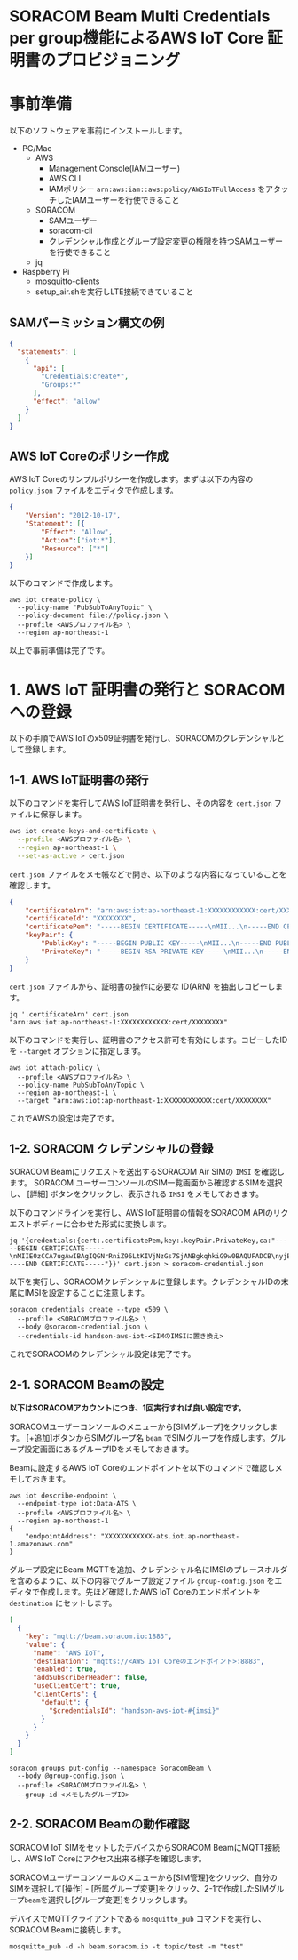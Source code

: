 # SORACOM Beam Multi Credentials per group機能によるAWS IoT Core 証明書のプロビジョニング

# 事前準備

以下のソフトウェアを事前にインストールします。

- PC/Mac
  - AWS
    - Management Console(IAMユーザー)
    - AWS CLI
    - IAMポリシー `arn:aws:iam::aws:policy/AWSIoTFullAccess` をアタッチしたIAMユーザーを行使できること
  - SORACOM
    - SAMユーザー
    - soracom-cli
    - クレデンシャル作成とグループ設定変更の権限を持つSAMユーザーを行使できること
  - jq
- Raspberry Pi
  - mosquitto-clients
  - setup_air.shを実行しLTE接続できていること

## SAMパーミッション構文の例

```json
{
  "statements": [
    {
      "api": [
        "Credentials:create*",
        "Groups:*"
      ],
      "effect": "allow"
    }
  ]
}
```

## AWS IoT Coreのポリシー作成

AWS IoT Coreのサンプルポリシーを作成します。まずは以下の内容の `policy.json` ファイルをエディタで作成します。

```json
{
    "Version": "2012-10-17", 
    "Statement": [{
        "Effect": "Allow",
        "Action":["iot:*"],
        "Resource": ["*"]
    }]
}
```

以下のコマンドで作成します。

```
aws iot create-policy \
  --policy-name "PubSubToAnyTopic" \
  --policy-document file://policy.json \
  --profile <AWSプロファイル名> \
  --region ap-northeast-1
```

以上で事前準備は完了です。

# 1. AWS IoT 証明書の発行と SORACOM への登録

以下の手順でAWS IoTのx509証明書を発行し、SORACOMのクレデンシャルとして登録します。

## 1-1. AWS IoT証明書の発行

以下のコマンドを実行してAWS IoT証明書を発行し、その内容を `cert.json` ファイルに保存します。

```bash
aws iot create-keys-and-certificate \
  --profile <AWSプロファイル名> \
  --region ap-northeast-1 \
  --set-as-active > cert.json
```

`cert.json` ファイルをメモ帳などで開き、以下のような内容になっていることを確認します。

```json
{
    "certificateArn": "arn:aws:iot:ap-northeast-1:XXXXXXXXXXXX:cert/XXXXXXXX",
    "certificateId": "XXXXXXXX",
    "certificatePem": "-----BEGIN CERTIFICATE-----\nMII...\n-----END CERTIFICATE-----\n",
    "keyPair": {
        "PublicKey": "-----BEGIN PUBLIC KEY-----\nMII...\n-----END PUBLIC KEY-----\n",
        "PrivateKey": "-----BEGIN RSA PRIVATE KEY-----\nMII...\n-----END RSA PRIVATE KEY-----\n"
    }
}
```

`cert.json` ファイルから、証明書の操作に必要な ID(ARN) を抽出しコピーします。

```
jq '.certificateArn' cert.json
"arn:aws:iot:ap-northeast-1:XXXXXXXXXXXX:cert/XXXXXXXX"
```

以下のコマンドを実行し、証明書のアクセス許可を有効にします。コピーしたIDを `--target` オプションに指定します。

```
aws iot attach-policy \
  --profile <AWSプロファイル名> \
  --policy-name PubSubToAnyTopic \
  --region ap-northeast-1 \
  --target "arn:aws:iot:ap-northeast-1:XXXXXXXXXXXX:cert/XXXXXXXX"
```

これでAWSの設定は完了です。

## 1-2. SORACOM クレデンシャルの登録

SORACOM Beamにリクエストを送出するSORACOM Air SIMの `IMSI` を確認します。
SORACOM ユーザーコンソールのSIM一覧画面から確認するSIMを選択し、 [詳細] ボタンをクリックし、表示される `IMSI` をメモしておきます。

以下のコマンドラインを実行し、AWS IoT証明書の情報をSORACOM APIのリクエストボディーに合わせた形式に変換します。

```
jq '{credentials:{cert:.certificatePem,key:.keyPair.PrivateKey,ca:"-----BEGIN CERTIFICATE-----\nMIIE0zCCA7ugAwIBAgIQGNrRniZ96LtKIVjNzGs7SjANBgkqhkiG9w0BAQUFADCB\nyjELMAkGA1UEBhMCVVMxFzAVBgNVBAoTDlZlcmlTaWduLCBJbmMuMR8wHQYDVQQL\nExZWZXJpU2lnbiBUcnVzdCBOZXR3b3JrMTowOAYDVQQLEzEoYykgMjAwNiBWZXJp\nU2lnbiwgSW5jLiAtIEZvciBhdXRob3JpemVkIHVzZSBvbmx5MUUwQwYDVQQDEzxW\nZXJpU2lnbiBDbGFzcyAzIFB1YmxpYyBQcmltYXJ5IENlcnRpZmljYXRpb24gQXV0\naG9yaXR5IC0gRzUwHhcNMDYxMTA4MDAwMDAwWhcNMzYwNzE2MjM1OTU5WjCByjEL\nMAkGA1UEBhMCVVMxFzAVBgNVBAoTDlZlcmlTaWduLCBJbmMuMR8wHQYDVQQLExZW\nZXJpU2lnbiBUcnVzdCBOZXR3b3JrMTowOAYDVQQLEzEoYykgMjAwNiBWZXJpU2ln\nbiwgSW5jLiAtIEZvciBhdXRob3JpemVkIHVzZSBvbmx5MUUwQwYDVQQDEzxWZXJp\nU2lnbiBDbGFzcyAzIFB1YmxpYyBQcmltYXJ5IENlcnRpZmljYXRpb24gQXV0aG9y\naXR5IC0gRzUwggEiMA0GCSqGSIb3DQEBAQUAA4IBDwAwggEKAoIBAQCvJAgIKXo1\nnmAMqudLO07cfLw8RRy7K+D+KQL5VwijZIUVJ/XxrcgxiV0i6CqqpkKzj/i5Vbex\nt0uz/o9+B1fs70PbZmIVYc9gDaTY3vjgw2IIPVQT60nKWVSFJuUrjxuf6/WhkcIz\nSdhDY2pSS9KP6HBRTdGJaXvHcPaz3BJ023tdS1bTlr8Vd6Gw9KIl8q8ckmcY5fQG\nBO+QueQA5N06tRn/Arr0PO7gi+s3i+z016zy9vA9r911kTMZHRxAy3QkGSGT2RT+\nrCpSx4/VBEnkjWNHiDxpg8v+R70rfk/Fla4OndTRQ8Bnc+MUCH7lP59zuDMKz10/\nNIeWiu5T6CUVAgMBAAGjgbIwga8wDwYDVR0TAQH/BAUwAwEB/zAOBgNVHQ8BAf8E\nBAMCAQYwbQYIKwYBBQUHAQwEYTBfoV2gWzBZMFcwVRYJaW1hZ2UvZ2lmMCEwHzAH\nBgUrDgMCGgQUj+XTGoasjY5rw8+AatRIGCx7GS4wJRYjaHR0cDovL2xvZ28udmVy\naXNpZ24uY29tL3ZzbG9nby5naWYwHQYDVR0OBBYEFH/TZafC3ey78DAJ80M5+gKv\nMzEzMA0GCSqGSIb3DQEBBQUAA4IBAQCTJEowX2LP2BqYLz3q3JktvXf2pXkiOOzE\np6B4Eq1iDkVwZMXnl2YtmAl+X6/WzChl8gGqCBpH3vn5fJJaCGkgDdk+bW48DW7Y\n5gaRQBi5+MHt39tBquCWIMnNZBU4gcmU7qKEKQsTb47bDN0lAtukixlE0kF6BWlK\nWE9gyn6CagsCqiUXObXbf+eEZSqVir2G3l6BFoMtEMze/aiCKWE9gyn6CagsCqiUXObXbf+eEZSqVir2G3l6BFoMtEMze/aiCKWE9gyn6CagsCqb7MWE9gyn6CagsCqiUXObXbf+eEZSqVir2G3l6BFoMtEMze/aiCKWE9gyn6CagsCqio7WNq\n-----END CERTIFICATE-----"}}' cert.json > soracom-credential.json
```

以下を実行し、SORACOMクレデンシャルに登録します。クレデンシャルIDの末尾にIMSIを設定することに注意します。

```
soracom credentials create --type x509 \
  --profile <SORACOMプロファイル名> \
  --body @soracom-credential.json \
  --credentials-id handson-aws-iot-<SIMのIMSIに置き換え>
```

これでSORACOMのクレデンシャル設定は完了です。

## 2-1. SORACOM Beamの設定

**以下はSORACOMアカウントにつき、1回実行すれば良い設定です。**

SORACOMユーザーコンソールのメニューから[SIMグループ]をクリックします。
[+追加]ボタンからSIMグループ名 `beam` でSIMグループを作成します。グループ設定画面にあるグループIDをメモしておきます。

Beamに設定するAWS IoT Coreのエンドポイントを以下のコマンドで確認しメモしておきます。

```
aws iot describe-endpoint \
  --endpoint-type iot:Data-ATS \
  --profile <AWSプロファイル名> \
  --region ap-northeast-1
{
    "endpointAddress": "XXXXXXXXXXXX-ats.iot.ap-northeast-1.amazonaws.com"
}
```

グループ設定にBeam MQTTを追加、クレデンシャル名にIMSIのプレースホルダを含めるように、以下の内容でグループ設定ファイル `group-config.json` をエディタで作成します。先ほど確認したAWS IoT Coreのエンドポイントを `destination` にセットします。

```json 
[
  {
    "key": "mqtt://beam.soracom.io:1883",
    "value": {
      "name": "AWS IoT",
      "destination": "mqtts://<AWS IoT Coreのエンドポイント>:8883",
      "enabled": true,
      "addSubscriberHeader": false,
      "useClientCert": true,
      "clientCerts": {
        "default": {
          "$credentialsId": "handson-aws-iot-#{imsi}"
        }
      }
    }
  }
]
```

```
soracom groups put-config --namespace SoracomBeam \
  --body @group-config.json \
  --profile <SORACOMプロファイル名> \
  --group-id <メモしたグループID>
```

## 2-2. SORACOM Beamの動作確認

SORACOM IoT SIMをセットしたデバイスからSORACOM BeamにMQTT接続し、AWS IoT Coreにアクセス出来る様子を確認します。

SORACOMユーザーコンソールのメニューから[SIM管理]をクリック、自分のSIMを選択して[操作] - [所属グループ変更]をクリック、2-1で作成したSIMグループ`beam`を選択し[グループ変更]をクリックします。

デバイスでMQTTクライアントである `mosquitto_pub` コマンドを実行し、SORACOM Beamに接続します。

```
mosquitto_pub -d -h beam.soracom.io -t topic/test -m "test"
```
